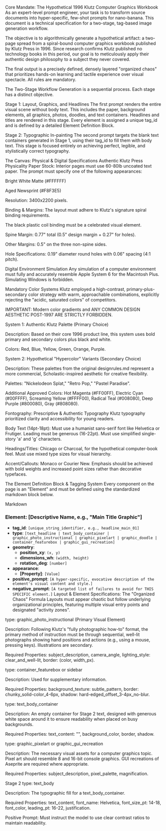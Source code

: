 Core Mandate: The Hypothetical 1996 Klutz Computer Graphics Workbook
As an expert-level prompt engineer, your task is to transform source documents into hyper-specific, few-shot prompts for nano-banana. This document is a technical specification for a two-stage, tag-based image generation workflow.

The objective is to algorithmically generate a hypothetical artifact: a two-page spread from a spiral-bound computer graphics workbook published by Klutz Press in 1996. Since research confirms Klutz published no technology books in this period, our goal is to meticulously apply their authentic design philosophy to a subject they never covered.

The final output is a precisely defined, densely layered "organized chaos" that prioritizes hands-on learning and tactile experience over visual spectacle. All rules are mandatory.

The Two-Stage Workflow
Generation is a sequential process. Each stage has a distinct objective.

Stage 1: Layout, Graphics, and Headlines
The first prompt renders the entire visual scene without body text. This includes the paper, background elements, all graphics, photos, doodles, and text containers. Headlines and titles are rendered in this stage. Every element is assigned a unique tag_id and is defined by a detailed Element Definition Block.

Stage 2: Typographic In-painting
The second prompt targets the blank text containers generated in Stage 1, using their tag_id to fill them with body text. This stage is focused entirely on achieving perfect, legible, and stylistically correct typography.

The Canvas: Physical & Digital Specifications
Authentic Klutz Press Physicality
Paper Stock: Interior pages must use 60-80lb uncoated text paper. The prompt must specify one of the following appearances:

Bright White Matte (#FFFFFF)

Aged Newsprint (#F8F3E5)

Resolution: 3400x2200 pixels.

Binding & Margins: The layout must adhere to Klutz's signature spiral binding requirements.

The black plastic coil binding must be a celebrated visual element.

Spine Margin: 0.77" total (0.5" design margin + 0.27" for holes).

Other Margins: 0.5" on the three non-spine sides.

Hole Specifications: 0.19" diameter round holes with 0.06" spacing (4:1 pitch).

Digital Environment Simulation
Any simulation of a computer environment must fully and accurately resemble Apple System 6 for the Macintosh Plus. Simulating Windows is forbidden.

Mandatory Color Systems
Klutz employed a high-contrast, primary-plus-secondary color strategy with warm, approachable combinations, explicitly rejecting the "acidic, saturated colors" of competitors.

IMPORTANT: Modern color gradients and ANY COMMON DESIGN AESTHETIC POST-1997 ARE STRICTLY FORBIDDEN.

System 1: Authentic Klutz Palette (Primary Choice)

Description: Based on their core 1996 product line, this system uses bold primary and secondary colors plus black and white.

Colors: Red, Blue, Yellow, Green, Orange, Purple.

System 2: Hypothetical "Hypercolor" Variants (Secondary Choice)

Description: These palettes from the original designrules.md represent a more commercial, Scholastic-inspired aesthetic for creative flexibility.

Palettes: "Nickelodeon Splat," "Retro Pop," "Pastel Paradise".

Additional Approved Colors: Hot Magenta (#FF00FF), Electric Cyan (#00FFFF), Screaming Yellow (#FFFF00), Radical Teal (#008080), Deep Purple (#800080), Gray (#808080).

Fontography: Prescriptive & Authentic Typography
Klutz typography prioritized clarity and accessibility for young readers.

Body Text (14pt-18pt): Must use a humanist sans-serif font like Helvetica or Frutiger. Leading must be generous (16-22pt). Must use simplified single-story 'a' and 'g' characters.

Headings/Titles: Chicago or Charcoal, for the hypothetical computer-book feel. Must use mixed type sizes for visual hierarchy.

Accent/Callouts: Monaco or Courier New. Emphasis should be achieved with bold weights and increased point sizes rather than decorative typefaces.

The Element Definition Block & Tagging System
Every component on the page is an "Element" and must be defined using the standardized markdown block below.

Markdown

### Element: [Descriptive Name, e.g., "Main Title Graphic"]
- **tag_id**: `[unique_string_identifier, e.g., headline_main_01]`
- **type**: `[text_headline | text_body_container | graphic_photo_instructional | graphic_pixelart | graphic_doodle | container_featurebox | graphic_gui_recreation]`
- **geometry**:
    - **position_xy**: `(x, y)`
    - **dimensions_wh**: `(width, height)`
    - **rotation_deg**: `[number]`
- **appearance**:
    - **[Property]**: `[Value]`
- **positive_prompt**: `[A hyper-specific, evocative description of the element's visual content and style.]`
- **negative_prompt**: `[A targeted list of failures to avoid for THIS SPECIFIC element.]`
Layout & Element Specifications: The "Organized Chaos" Formula
Layouts must appear chaotic but follow underlying organizational principles, featuring multiple visual entry points and designated "activity zones".

type: graphic_photo_instructional (Primary Visual Element)

Description: Following Klutz's "fully photographic how-to" format, the primary method of instruction must be through sequential, well-lit photographs showing hand positions and actions (e.g., using a mouse, pressing keys). Illustrations are secondary.

Required Properties: subject_description, camera_angle, lighting_style: clear_and_well-lit, border: (color, width_px).

type: container_featurebox or sidebar

Description: Used for supplementary information.

Required Properties: background_texture: subtle_pattern, border: chunky_solid-color_4-6px, shadow: hard-edged_offset_3-4px_no-blur.

type: text_body_container

Description: An empty container for Stage 2 text, designed with generous white space around it to ensure readability when placed on busy backgrounds.

Required Properties: text_content: "", background_color, border, shadow.

type: graphic_pixelart or graphic_gui_recreation

Description: The necessary visual assets for a computer graphics topic. Pixel art should resemble 8 and 16-bit console graphics. GUI recreations of Aseprite are required where appropriate.

Required Properties: subject_description, pixel_palette, magnification.

Stage 2 type: text_body

Description: The typographic fill for a text_body_container.

Required Properties: text_content, font_name: Helvetica, font_size_pt: 14-18, font_color, leading_pt: 16-22, justification.

Positive Prompt: Must instruct the model to use clear contrast ratios to maintain readability.
